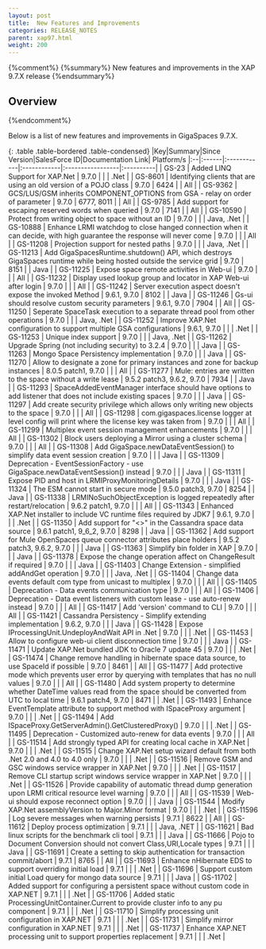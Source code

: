 ```yaml
---
layout: post
title:  New Features and Improvements
categories: RELEASE_NOTES
parent: xap97.html
weight: 200
---
```


{%comment%}
{%summary%} New features and improvements in the XAP 9.7.X release {%endsummary%}

## Overview
{%endcomment%}

Below is a list of new features and improvements in GigaSpaces 9.7.X.


{: .table .table-bordered .table-condensed}
|Key|Summary|Since Version|SalesForce ID|Documentation Link| Platform/s
|:--|:------|:------------|:------------|:-----------------|:----------|
| GS-23    | Added LINQ Support for XAP.Net | 9.7.0 | | | .Net |
| GS-8601  | Identifying clients that are using an old version of a POJO class | 9.7.0 | 6424 | | All |
| GS-9362  | GCS/LUS/GSM inherits COMPONENT_OPTIONS from GSA - relay on order of parameter | 9.7.0 | 6777, 8011 | | All |
| GS-9785  | Add support for escaping reserved words when queried | 9.7.0 | 7141 | | All |
| GS-10590 | Protect from writing object to space without an ID | 9.7.0 | | | Java, .Net |
| GS-10888 | Enhance LRMI watchdog to close hanged connection when it can decide, with high guarantee the response will never come | 9.7.0 | | | All |
| GS-11208 | Projection support for nested paths | 9.7.0 | | | Java, .Net |
| GS-11213 | Add GigaSpacesRuntime.shutdown() API, which destroys GigaSpaces runtime while being hosted outside the service grid | 9.7.0 | 8151 | | Java |
| GS-11225 | Expose space remote activities in Web-ui | 9.7.0 | | | All |
| GS-11232 | Display used lookup group and locator in XAP Web-ui after login | 9.7.0 | | | All |
| GS-11242 | Server execution aspect doesn't expose the invoked Method | 9.6.1, 9.7.0 | 8102 | | Java |
| GS-11246 | Gs-ui should resolve custom security parameters | 9.6.1, 9.7.0 | 7904 | | All |
| GS-11250 | Seperate SpaceTask execution to a separate thread pool from other operations | 9.7.0 | | | Java, .Net |
| GS-11252 | Improve XAP.Net configuration to support multiple GSA configurations | 9.6.1, 9.7.0 | | | .Net |
| GS-11253 | Unique index support | 9.7.0 | | | Java, .Net |
| GS-11262 | Upgrade Spring (not including security) to 3.2.4 | 9.7.0 | | | Java |
| GS-11263 | Mongo Space Persistency implementation | 9.7.0 | | | Java |
| GS-11270 | Allow to designate a zone for primary instances and zone for backup instances | 8.0.5 patch1, 9.7.0 | | | All |
| GS-11277 | Mule: entries are written to the space without a write lease | 9.5.2 patch3, 9.6.2, 9.7.0 | 7934 | | Java |
| GS-11293 | SpaceAddedEventManager interface should have options to add listener that does not include existing spaces | 9.7.0 | | | Java |
| GS-11297 | Add create security privilege which allows only writing new objects to the space | 9.7.0 | | | All |
| GS-11298 | com.gigaspaces.license logger at level config will print where the license key was taken from | 9.7.0 | | | All |
| GS-11299 | Multiplex event session management enhancements | 9.7.0 | | | All |
| GS-11302 | Block users deploying a Mirror using a cluster schema | 9.7.0 | | | All |
| GS-11308 | Add GigaSpace.newDataEventSession() to simplify data event session creation | 9.7.0 | | | Java |
| GS-11309 | Deprecation - EventSessionFactory - use GigaSpace.newDataEventSession() instead | 9.7.0 | | | Java |
| GS-11311 | Expose PID and host in LRMIProxyMonitoringDetails | 9.7.0 | | | Java |
| GS-11324 | The ESM cannot start in secure mode | 9.5.0 patch3, 9.7.0 | 8254 | | Java |
| GS-11338 | LRMINoSuchObjectException is logged repeatedly after restart/relocation | 9.6.2 patch1, 9.7.0 | | | All |
| GS-11343 | Enhanced XAP.Net installer to include VC runtime files required by JDK7 | 9.6.1, 9.7.0 | | | .Net |
| GS-11350 | Add support for "<>" in the Cassandra space data source | 9.6.1 patch1, 9_6_2, 9.7.0 | 8298 | | Java |
| GS-11362 | Add support for Mule OpenSpaces queue connector attributes place holders | 9.5.2 patch3, 9.6.2, 9.7.0 | | | Java |
| GS-11363 | Simplify bin folder in XAP | 9.7.0 | | | Java |
| GS-11378 | Expose the change operation affect on ChangeResult if required | 9.7.0 | | | Java |
| GS-11403 | Change Extension - simplified addAndGet operation | 9.7.0 | | | Java, .Net |
| GS-11404 | Change data events default com type from unicast to multiplex | 9.7.0 | | | All |
| GS-11405 | Deprecation - Data events communication type | 9.7.0 | | | All |
| GS-11406 | Deprecation - Data event listeners with custom lease - use auto-renew instead | 9.7.0 | | | All |
| GS-11417 | Add 'version' command to CLI | 9.7.0 | | | All |
| GS-11421 | Cassandra Persistency - Simplify extending implementation | 9.6.2, 9.7.0 | | | Java |
| GS-11428 | Expose IProcessingUnit.UndeployAndWait API in .Net | 9.7.0 | | | .Net |
| GS-11453 | Allow to configure web-ui client disconnection time | 9.7.0 | | | Java |
| GS-11471 | Update XAP.Net bundled JDK to Oracle 7 update 45 | 9.7.0 | | | .Net |
| GS-11474 | Change remove handling in hibernate space data source, to use SpaceId if possible | 9.7.0 | 8461 | | All |
| GS-11477 | Add protective mode which prevents user error by querying with templates that has no null values | 9.7.0 | | | All |
| GS-11480 | Add system property to determine whether DateTime values read from the space should be converted from UTC to local time | 9.6.1 patch4, 9.7.0 | 8471 | | .Net |
| GS-11493 | Enhance EventTemplate attribute to support method with ISpaceProxy argument | 9.7.0 | | | .Net |
| GS-11494 | Add ISpaceProxy.GetServerAdmin().GetClusteredProxy() | 9.7.0 | | | .Net |
| GS-11495 | Deprecation - Customized auto-renew for data events | 9.7.0 | | | All |
| GS-11514 | Add strongly typed API for creating local cache in XAP.Net | 9.7.0 | | | .Net |
| GS-11515 | Change XAP.Net setup wizard default from both .Net 2.0 and 4.0 to 4.0 only | 9.7.0 | | | .Net |
| GS-11516 | Remove GSM and GSC windows service wrapper in XAP.Net | 9.7.0 | | | .Net |
| GS-11517 | Remove CLI startup script windows service wrapper in XAP.Net | 9.7.0 | | | .Net |
| GS-11526 | Provide capability of automatic thread dump generation upon LRMI critical resource level warning | 9.7.0 | | | All |
| GS-11539 | Web-ui should expose reconnect option | 9.7.0 | | | Java |
| GS-11544 | Modify XAP.Net assemblyVersion to Major.Minor format | 9.7.0 | | | .Net |
| GS-11596 | Log severe messages when warning persists | 9.7.1 | 8622 | | All |
| GS-11612 | Deploy process optimization | 9.7.1 | | | Java, .NET |
| GS-11621 | Bad linux scripts for the benchmark cli tool | 9.7.1 | | | Java |
| GS-11666 | Pojo to Document Conversion should not convert Class,URI,Locale types | 9.7.1 | | | Java |
| GS-11691 | Create a setting to skip authentication for transaction commit/abort | 9.7.1 | 8765 | | All |
| GS-11693 | Enhance nHibernate EDS to support overriding initial load | 9.7.1 | | | .Net |
| GS-11696 | Support custom initial Load query for mongo data source | 9.7.1 | | | Java |
| GS-11702 | Added support for configuring a persistent space without custom code in XAP.NET | 9.7.1 | | | .Net |
| GS-11706 | Added static ProcessingUnitContainer.Current to provide cluster info to any pu component | 9.7.1 | | | .Net |
| GS-11710 | Simplify processing unit configuration in XAP.NET | 9.7.1 | | | .Net |
| GS-11731 | Simplify mirror configuration in XAP.NET | 9.7.1 | | | .Net |
| GS-11737 | Enhance XAP.NET processing unit to support properties replacement | 9.7.1 | | | .Net |